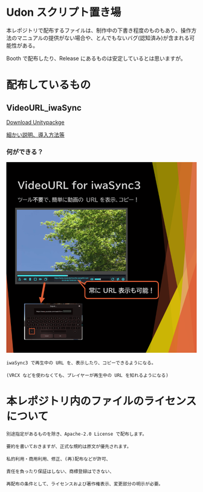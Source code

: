 # Udon スクリプト置き場

本レポジトリで配布するファイルは、制作中の下書き程度のものもあり、操作方法のマニュアルの提供がない場合や、とんでもないバグ(認知済み)が含まれる可能性がある。

Booth で配布したり、Release にあるものは安定しているとは思いますが。

# 配布しているもの

## VideoURL_iwaSync

[Download Unitypackge](VideoURL_iwaSync3.unitypackage)

[細かい説明、導入方法等](VideoURL_iwaSync3_Readme.md)

### 何ができる？

![Thumbnail](Images/VideoURL-iwaSync-1.png)

	iwaSync3 で再生中の URL を、表示したり、コピーできるようになる。

	(VRCX などを使わなくても、プレイヤーが再生中の URL を知れるようになる)

# 本レポジトリ内のファイルのライセンスについて

	別途指定があるものを除き、Apache-2.0 License で配布します。

	要約を書いておきますが、正式な規約は原文が優先されます。

	私的利用・商用利用、修正、(再)配布などが許可、
	
	責任を負ったり保証はしない、商標登録はできない、

	再配布の条件として、ライセンスおよび著作権表示、変更部分の明示が必要。